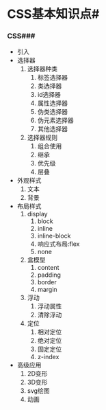 # CSS基本知识点#
### CSS###
* 引入
* 选择器
  1. 选择器种类
      1. 标签选择器
      2. 类选择器
      3. id选择器
      4. 属性选择器
      5. 伪类选择器
      6. 伪元素选择器
      7. 其他选择器
  2. 选择器规则
      1. 组合使用
      2. 继承
      3. 优先级
      4. 层叠
* 外观样式
  1. 文本
  2. 背景
* 布局样式
  1. display
      1. block
      2. inline
      3. inline-block
      4. 响应式布局:flex
      5. none
  2. 盒模型
      1. content
      2. padding
      3. border
      4. margin
  3. 浮动
      1. 浮动属性
      2. 清除浮动
  4. 定位
      1. 相对定位
      2. 绝对定位
      3. 固定定位
      4. z-index
* 高级应用
  1. 2D变形
  2. 3D变形
  3. svg绘图
  4. 动画
